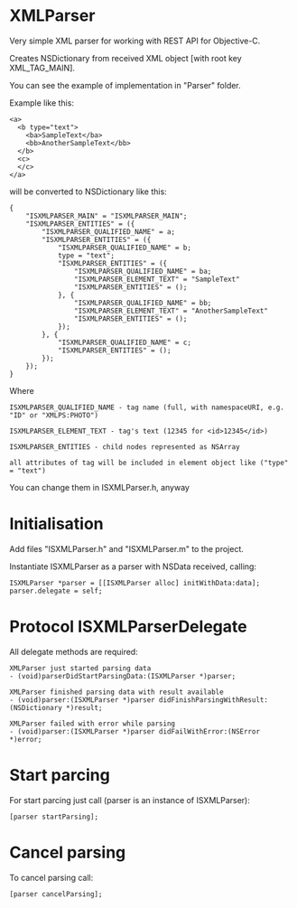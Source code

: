 XMLParser
=========

Very simple XML parser for working with REST API for Objective-C.

Creates NSDictionary from received XML object [with root key XML_TAG_MAIN].

You can see the example of implementation in "Parser" folder.

Example like this:

    <a>
      <b type="text">
        <ba>SampleText</ba>
        <bb>AnotherSampleText</bb>
      </b>
      <c>
      </c>
    </a>
  

will be converted to NSDictionary like this:

    {
        "ISXMLPARSER_MAIN" = "ISXMLPARSER_MAIN";
        "ISXMLPARSER_ENTITIES" = ({
            "ISXMLPARSER_QUALIFIED_NAME" = a;
            "ISXMLPARSER_ENTITIES" = ({
                "ISXMLPARSER_QUALIFIED_NAME" = b;
                type = "text";
                "ISXMLPARSER_ENTITIES" = ({
                    "ISXMLPARSER_QUALIFIED_NAME" = ba;
                    "ISXMLPARSER_ELEMENT_TEXT" = "SampleText"
                    "ISXMLPARSER_ENTITIES" = ();
                }, {
                    "ISXMLPARSER_QUALIFIED_NAME" = bb;
                    "ISXMLPARSER_ELEMENT_TEXT" = "AnotherSampleText"
                    "ISXMLPARSER_ENTITIES" = ();
                });
            }, {
                "ISXMLPARSER_QUALIFIED_NAME" = c;
                "ISXMLPARSER_ENTITIES" = ();
            });
        });
    }

Where
  
    ISXMLPARSER_QUALIFIED_NAME - tag name (full, with namespaceURI, e.g. "ID" or "XMLPS:PHOTO")
  
    ISXMLPARSER_ELEMENT_TEXT - tag's text (12345 for <id>12345</id>)
  
    ISXMLPARSER_ENTITIES - child nodes represented as NSArray
  
    all attributes of tag will be included in element object like ("type" = "text")
  

You can change them in ISXMLParser.h, anyway


Initialisation
==============

Add files "ISXMLParser.h" and "ISXMLParser.m" to the project.

Instantiate ISXMLParser as a parser with NSData received, calling:

    ISXMLParser *parser = [[ISXMLParser alloc] initWithData:data];
    parser.delegate = self;


Protocol ISXMLParserDelegate
============================
All delegate methods are required:
    
    XMLParser just started parsing data
    - (void)parserDidStartParsingData:(ISXMLParser *)parser;
  
    XMLParser finished parsing data with result available
    - (void)parser:(ISXMLParser *)parser didFinishParsingWithResult:(NSDictionary *)result;
  
    XMLParser failed with error while parsing
    - (void)parser:(ISXMLParser *)parser didFailWithError:(NSError *)error;
  

Start parcing
=============

For start parcing just call (parser is an instance of ISXMLParser):
  
    [parser startParsing];
  

Cancel parsing
==============

To cancel parsing call:
    
    [parser cancelParsing];
  
  
